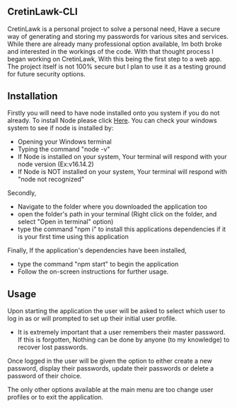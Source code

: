 # <CretinLawk-CLI>

## CretinLawk-CLI

CretinLawk is a personal project to solve a personal need, Have a secure way of generating and storing my passwords for various sites and services. While there are already many professional option available, Im both broke and interested in the workings of the code. With that thought process I began working on CretinLawk, With this being the first step to a web app. The project itself is not 100% secure but I plan to use it as a testing ground for future security options.

## Installation

Firstly you will need to have node installed onto you system if you do not already. To install Node please click [Here](https://nodejs.org/en/download/).
You can check your windows system to see if node is installed by:
- Opening your Windows terminal
- Typing the command "node -v"
- If Node is installed on your system, Your terminal will respond with your node version (Ex:v16.14.2)
- If Node is NOT installed on your system, Your terminal will respond with "node not recognized"

Secondly,
- Navigate to the folder where you downloaded the application too
- open the folder's path in your terminal (Right click on the folder, and select "Open in terminal" option)
- type the command "npm i" to install this applications dependencies if it is your first time using this application

Finally, If the application's dependencies have been installed, 
- type the command "npm start" to begin the application
- Follow the on-screen instructions for further usage.

## Usage

Upon starting the application the user will be asked to select which user to log in as or will prompted to set up their initial user profile.
- It is extremely important that a user remembers their master password. If this is forgotten, Nothing can be done by anyone (to my knowledge) to recover lost passwords.

Once logged in the user will be given the option to either create a new password, display their passwords, update their passwords or delete a password of their choice.

The only other options available at the main menu are too change user profiles or to exit the application.

